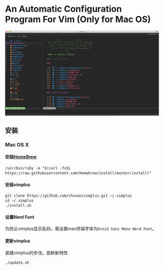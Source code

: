 An Automatic Configuration Program For Vim (Only for Mac OS)
===============================================

![main][1]

## 安装

### Mac OS X

#### 安装[HomeBrew][2]
 
    /usr/bin/ruby -e "$(curl -fsSL https://raw.githubusercontent.com/Homebrew/install/master/install)"

#### 安装vimplus

    git clone https://github.com/chxuan/vimplus.git ~/.vimplus
    cd ~/.vimplus
    ./install.sh
    
#### 设置Nerd Font

为防止vimplus显示乱码，需设置mac终端字体为`Droid Sans Mono Nerd Font`。

#### 更新vimplus

紧跟vimplus的步伐，尝鲜新特性

    ./update.sh
    

  [1]: https://github.com/lirise/macvimplus/raw/master/screenshots/main.png
  [2]: https://brew.sh/
 
